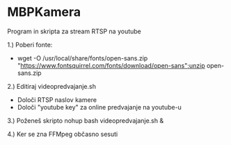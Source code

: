 # MBPKamera
Program in skripta za stream RTSP na youtube


1.)  Poberi fonte:
- wget -O /usr/local/share/fonts/open-sans.zip "https://www.fontsquirrel.com/fonts/download/open-sans";unzip open-sans.zip

2.)  Editiraj videopredvajanje.sh
- Določi RTSP naslov kamere
- Določi "youtube key" za online predvajanje na youtube-u

3.) Poženeš skripto nohup bash videopredvajanje.sh &

4.) Ker se zna FFMpeg občasno sesuti 

